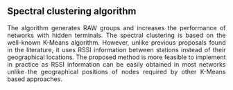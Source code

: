 ## Spectral clustering algorithm

<p align="justify"> The algorithm generates RAW groups and increases the performance of networks with hidden terminals. The spectral clustering is based on the well-known K-Means algorithm. However, unlike previous proposals found in the literature, it uses RSSI information between stations instead of their geographical locations. The proposed method is more feasible to implement in practice as RSSI information can be easily obtained in most networks unlike the geographical positions of nodes required by other K-Means based approaches.


